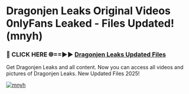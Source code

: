 # Dragonjen Leaks Original Videos 0nlyFans Leaked - Files Updated! (mnyh)

<h3>🔴 CLICK HERE 🌐==►► <a href="https://tinyurl.com/x26r9saj" rel="nofollow">Dragonjen Leaks Updated Files</a></h3>

Get Dragonjen Leaks and all content. Now you can access all videos and pictures of Dragonjen Leaks. New Updated Files 2025!

[![mnyh](https://i.imgur.com/LkgZPqh.gif)](https://tinyurl.com/x26r9saj)

